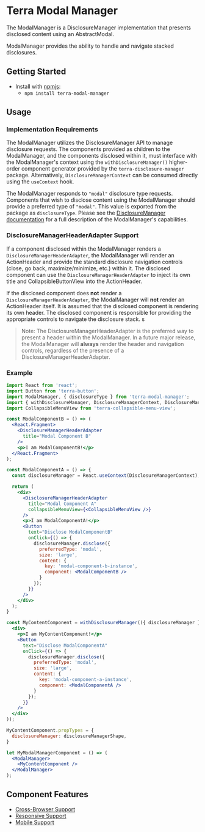 # Terra Modal Manager

The ModalManager is a DisclosureManager implementation that presents disclosed content using an AbstractModal.

ModalManager provides the ability to handle and navigate stacked disclosures.

## Getting Started

- Install with [npmjs](https://www.npmjs.com):
  - `npm install terra-modal-manager`

## Usage

### Implementation Requirements

The ModalManager utilizes the DisclosureManager API to manage disclosure requests. The components provided as children to the ModalManager, and the components disclosed within it, must interface with the ModalManager's context using the `withDisclosureManager()` higher-order component generator provided by the `terra-disclosure-manager` package. Alternatively, `DisclosureManagerContext` can be consumed directly using the `useContext` hook.

The ModalManager responds to `"modal"` disclosure type requests. Components that wish to disclose content using the ModalManager should provide a preferred type of `"modal"`. This value is exported from the package as `disclosureType`. Please see the [DisclosureManager documentation](https://engineering.cerner.com/terra-ui/#/components/terra-disclosure-manager/disclosure-manager/about) for a full description of the ModalManager's capabilities.

### DisclosureManagerHeaderAdapter Support

If a component disclosed within the ModalManager renders a `DisclosureManagerHeaderAdapter`, the ModalManager will render an ActionHeader and provide the standard disclosure navigation controls (close, go back, maximize/minimize, etc.) within it. The disclosed component can use the `DisclosureManagerHeaderAdapter` to inject its own title and CollapsibleButtonView into the ActionHeader.

If the disclosed component does **not** render a `DisclosureManagerHeaderAdapter`, the ModalManager will **not** render an ActionHeader itself. It is assumed that the disclosed component is rendering its own header. The disclosed component is responsible for providing the appropriate controls to navigate the disclosure stack.
s
> Note: The DisclosureManagerHeaderAdapter is the preferred way to present a header within the ModalManager. In a future major release, the ModalManager will **always** render the header and navigation controls, regardless of the presence of a DisclosureManagerHeaderAdapter.

### Example

```jsx
import React from 'react';
import Button from 'terra-button';
import ModalManager, { disclosureType } from 'terra-modal-manager';
import { withDisclosureManager, DisclosureManagerContext, DisclosureManagerHeaderAdapter } from 'terra-disclosure-manager';
import CollapsibleMenuView from 'terra-collapsible-menu-view';

const ModalComponentB = () => (
  <React.Fragment>
    <DisclosureManagerHeaderAdapter
      title="Modal Component B"
    />
    <p>I am ModalComponentB!</p>
  </React.Fragment>
);

const ModalComponentA = () => {
  const disclosureManager = React.useContext(DisclosureManagerContext);

  return (
    <div>
      <DisclosureManagerHeaderAdapter
        title="Modal Component A"
        collapsibleMenuView={<CollapsibleMenuView />}
      />
      <p>I am ModalComponentA!</p>
      <Button
        text="Disclose ModalComponentB"
        onClick={() => {
          disclosureManager.disclose({
            preferredType: 'modal',
            size: 'large',
            content: {
              key: 'modal-component-b-instance',
              component: <ModalComponentB />
            }
          });
        }}
      />
    </div>
  );
}

const MyContentComponent = withDisclosureManager(({ disclosureManager }) => (
  <div>
    <p>I am MyContentComponent!</p>
    <Button
      text="Disclose ModalComponentA"
      onClick={() => {
        disclosureManager.disclose({
          preferredType: 'modal',
          size: 'large',
          content: {
            key: 'modal-component-a-instance',
            component: <ModalComponentA />
          }
        });
      }}
    />
  </div>
));

MyContentComponent.propTypes = {
  disclosureManager: disclosureManagerShape,
}

let MyModalManagerComponent = () => (
  <ModalManager>
    <MyContentComponent />
  </ModalManager>
);

```

## Component Features

- [Cross-Browser Support](https://github.com/cerner/terra-ui/blob/master/src/terra-dev-site/contributing/ComponentStandards.e.contributing.md#cross-browser-support)
- [Responsive Support](https://github.com/cerner/terra-ui/blob/master/src/terra-dev-site/contributing/ComponentStandards.e.contributing.md#responsive-support)
- [Mobile Support](https://github.com/cerner/terra-ui/blob/master/src/terra-dev-site/contributing/ComponentStandards.e.contributing.md#mobile-support)

[1]: https://github.com/cerner/terra-core/tree/master/packages/terra-content-container/docs
[2]: https://github.com/cerner/terra-core/tree/master/packages/terra-dialog/docs
